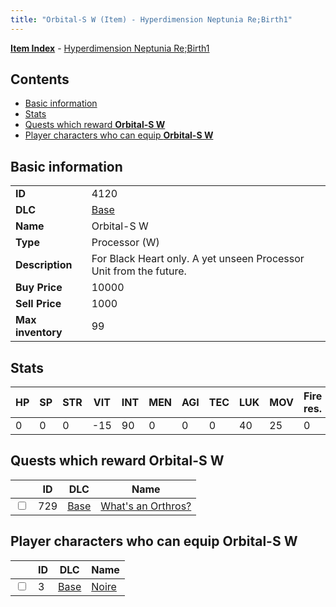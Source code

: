 ```yaml
---
title: "Orbital-S W (Item) - Hyperdimension Neptunia Re;Birth1"
---
```


[**Item Index**](/neptunia/rb1/item/index.html) - [Hyperdimension Neptunia Re;Birth1](/neptunia/rb1)

## Contents

- [Basic information](#basic-information)
- [Stats](#stats)
- [Quests which reward **Orbital-S W**](#quests-which-reward-orbital-s-w)
- [Player characters who can equip **Orbital-S W**](#player-characters-who-can-equip-orbital-s-w)

## Basic information

|   |   |
| -- | -- |
| **ID** | 4120 |
| **DLC** | [Base](/neptunia/rb1/dlc/1-base.html) |
| **Name** | Orbital-S W |
| **Type** | Processor (W) |
| **Description** | For Black Heart only. A yet unseen Processor Unit from the future. |
| **Buy Price** | 10000 |
| **Sell Price** | 1000 |
| **Max inventory** | 99 |


## Stats

| HP | SP | STR | VIT | INT | MEN | AGI | TEC | LUK | MOV | Fire res. | Ice res. | Wind res. | Lightning res. |
| -- | -- | --- | --- | --- | --- | --- | --- | --- | --- | --------- | -------- | --------- | -------------- |
| 0 | 0 | 0 | -15 | 90 | 0 | 0 | 0 | 40 | 25 | 0 | 0 | 0 | 0 |


## Quests which reward **Orbital-S W**

|    | ID | DLC | Name |
| -- | -- | --- | ---- |
| <input type="checkbox" id="rb1-quest-1-729" class="trackbox" /> | 729 | [Base](/neptunia/rb1/dlc/1-base.html) | [What's an Orthros?](/neptunia/rb1/quest/1-729-whats-an-orthros.html) |


## Player characters who can equip **Orbital-S W**

|    | ID | DLC | Name |
| -- | -- | --- | ---- |
| <input type="checkbox" id="rb1-player-1-3" class="trackbox" /> | 3 | [Base](/neptunia/rb1/dlc/1-base.html) | [Noire](/neptunia/rb1/player/1-3-noire.html) |
